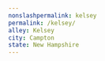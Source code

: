 ```yaml
---
﻿nonslashpermalink: kelsey
permalink: /kelsey/
alley: Kelsey
city: Campton
state: New Hampshire
---
```

